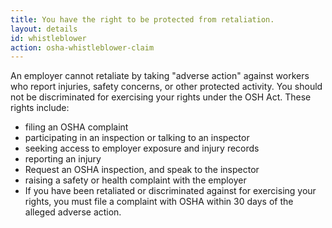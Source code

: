 ```yaml
---
title: You have the right to be protected from retaliation.
layout: details
id: whistleblower
action: osha-whistleblower-claim
---
```


An employer cannot retaliate by taking "adverse action" against workers who report injuries, safety concerns, or other protected activity. You should not be discriminated for exercising your rights under the OSH Act. These rights include:

- filing an OSHA complaint
- participating in an inspection or talking to an inspector
- seeking access to employer exposure and injury records
- reporting an injury
- Request an OSHA inspection, and speak to the inspector
- raising a safety or health complaint with the employer
- If you have been retaliated or discriminated against for exercising your rights, you must file a complaint with OSHA within 30 days of the alleged adverse action.
